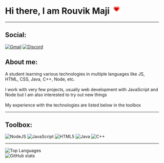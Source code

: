 # Hi there, I am Rouvik Maji <img src="https://github.com/Rouvik/Rouvik/blob/8a3a378a19fb63016cfa2c5fa6019d53492681e6/Assets/heart.gif">

---
## Social:  
<a href="mailto: majirouvik@gmail.com">![Gmail](https://img.shields.io/static/v1?style=for-the-badge&color=brightgreen&message=Gmail&logo=Gmail)</a> <a href="https://discord.gg/STfKRKtZtS">![Discord](https://img.shields.io/static/v1?style=for-the-badge&color=brightgreen&message=Discord&logo=Discord)</a>  

## About me:  
<div>
A student learning various technologies in multiple languages like JS, HTML, CSS, Java, C++, Node, etc.  <br><br>
I work with very few projects, usually web development with JavaScript and Node but I am also interested to try out new things  <br><br>
My experience with the technologies are listed below in the toolbox
</div>

---
## Toolbox:  
<img src="https://cdn.worldvectorlogo.com/logos/nodejs-1.svg" width=80 height=50 alt="NodeJS"> <img src="https://cdn.worldvectorlogo.com/logos/logo-javascript.svg" width=50 height=50 alt="JavaScript"> <img src="https://cdn.worldvectorlogo.com/logos/html5.svg" width=50 height=50 alt="HTML5"> <img src="https://cdn.worldvectorlogo.com/logos/java-4.svg" width=50 height=50 alt="Java"> <img src="https://cdn.worldvectorlogo.com/logos/c.svg" width=50 height=50 alt="C++">

---
![Top Languages](https://github-readme-stats.vercel.app/api/top-langs/?username=Rouvik&theme=tokyonight)  
![GitHub stats](https://github-readme-stats.vercel.app/api?username=Rouvik&theme=tokyonight)
